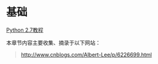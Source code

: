 <!-- README.md --- 
;; 
;; Description: 
;; Author: Hongyi Wu(吴鸿毅)
;; Email: wuhongyi@qq.com 
;; Created: 五 6月  2 21:48:06 2017 (+0800)
;; Last-Updated: 二 6月 20 22:34:40 2017 (+0800)
;;           By: Hongyi Wu(吴鸿毅)
;;     Update #: 2
;; URL: http://wuhongyi.cn -->

# 基础

[Python 2.7教程](http://www.liaoxuefeng.com/wiki/001374738125095c955c1e6d8bb493182103fac9270762a000)


本章节内容主要收集、摘录于以下网站：

> http://www.cnblogs.com/Albert-Lee/p/6226699.html


<!-- README.md ends here -->
